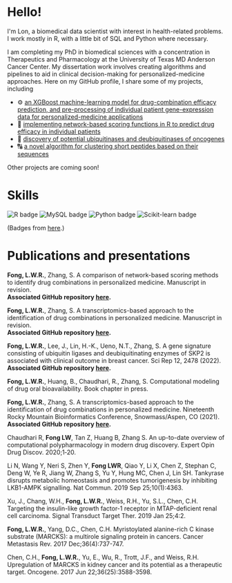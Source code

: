 # Hello!
I'm Lon, a biomedical data scientist with interest in health-related problems. I work mostly in R, with a little bit of SQL and Python where necessary.

I am completing my PhD in biomedical sciences with a concentration in Therapeutics and Pharmacology at the University of Texas MD Anderson Cancer Center. My dissertation work involves creating algorithms and pipelines to aid in clinical decision-making for personalized-medicine approaches. Here on my GitHub profile, I share some of my projects, including <br />
 - :gear: [an XGBoost machine-learning model for drug-combination efficacy prediction, and pre-processing of individual patient gene-expression data for personalized-medicine applications](https://github.com/alonzowolfram/drug-combo-ML-model)<br />
 - :pill: [implementing network-based scoring functions in R to predict drug efficacy in individual patients](https://github.com/alonzowolfram/network-scores)<br />
 - :dna: [discovery of potential ubiquitinases and deubiquitinases of oncogenes](https://github.com/alonzowolfram/ubiquitination-genes)<br />
 - :capital_abcd: [a novel algorithm for clustering short peptides based on their sequences](https://github.com/alonzowolfram/peptide-clustering) 

Other projects are coming soon!

# Skills
![R badge](https://img.shields.io/badge/R-276DC3?style=for-the-badge&logo=r&logoColor=white)
![MySQL badge](https://img.shields.io/badge/MySQL-005C84?style=for-the-badge&logo=mysql&logoColor=white)
![Python badge](https://img.shields.io/badge/Python-FFD43B?style=for-the-badge&logo=python&logoColor=blue)
![Scikit-learn badge](https://img.shields.io/badge/scikit_learn-F7931E?style=for-the-badge&logo=scikit-learn&logoColor=white)

(Badges from [here](https://github.com/alexandresanlim/Badges4-README.md-Profile).)

# Publications and presentations
**Fong, L.W.R.**, Zhang, S. A comparison of network-based scoring methods to identify drug combinations in personalized medicine. Manuscript in revision.<br />
**Associated GitHub repository [here](https://github.com/alonzowolfram/network-scores).**

**Fong, L.W.R.**, Zhang, S. A transcriptomics-based approach to the identification of drug combinations in personalized medicine. Manuscript in revision.<br />
**Associated GitHub repository [here](https://github.com/alonzowolfram/drug-combo-ML-model).**

**Fong, L.W.R.**, Lee, J., Lin, H.-K., Ueno, N.T., Zhang, S. A gene signature consisting of ubiquitin ligases and deubiquitinating enzymes of SKP2 is associated with clinical outcome in breast cancer. Sci Rep 12, 2478 (2022).<br />
**Associated GitHub repository [here](https://github.com/alonzowolfram/ubiquitination-genes).**

**Fong, L.W.R.**, Huang, B., Chaudhari, R., Zhang, S. Computational modeling of drug oral bioavailability. Book chapter in press.

**Fong, L.W.R.**, Zhang, S. A transcriptomics-based approach to the identification of drug combinations in personalized medicine. Nineteenth Rocky Mountain Bioinformatics Conference, Snowmass/Aspen, CO (2021).
<br />
**Associated GitHub repository [here](https://github.com/alonzowolfram/drug-combo-ML-model).**

Chaudhari R, **Fong LW**, Tan Z, Huang B, Zhang S. An up-to-date overview of computational polypharmacology in modern drug discovery. Expert Opin Drug Discov. 2020;1‐20.

Li N, Wang Y, Neri S, Zhen Y, **Fong LWR**, Qiao Y, Li X, Chen Z, Stephan C, Deng W, Ye R, Jiang W, Zhang S, Yu Y, Hung MC, Chen J, Lin SH. Tankyrase disrupts metabolic homeostasis and promotes tumorigenesis by inhibiting LKB1-AMPK signalling. Nat Commun. 2019 Sep 25;10(1):4363.

Xu, J., Chang, W.H., **Fong, L.W.R.**, Weiss, R.H., Yu, S.L., Chen, C.H. Targeting the insulin-like growth factor-1 receptor in MTAP-deficient renal cell carcinoma. Signal Transduct Target Ther. 2019 Jan 25;4:2.

**Fong, L.W.R.**, Yang, D.C., Chen, C.H. Myristoylated alanine-rich C kinase substrate (MARCKS): a multirole signaling protein in cancers. Cancer Metastasis Rev. 2017 Dec;36(4):737-747.

Chen, C.H., **Fong, L.W.R.**, Yu, E., Wu, R., Trott, J.F., and Weiss, R.H. Upregulation of MARCKS in kidney cancer and its potential as a therapeutic target. Oncogene. 2017 Jun 22;36(25):3588-3598.
